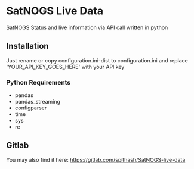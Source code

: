 # SatNOGS Live Data

SatNOGS Status and live information via API call written in python

## Installation
Just rename or copy configuration.ini-dist to configuration.ini and replace 'YOUR_API_KEY_GOES_HERE' with your API key

### Python Requirements
* pandas
* pandas_streaming
* configparser
* time
* sys
* re

## Gitlab
You may also find it here: https://gitlab.com/spithash/SatNOGS-live-data
